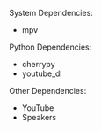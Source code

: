 System Dependencies:
 - mpv

Python Dependencies:
 - cherrypy
 - youtube_dl

Other Dependencies:
 - YouTube
 - Speakers
